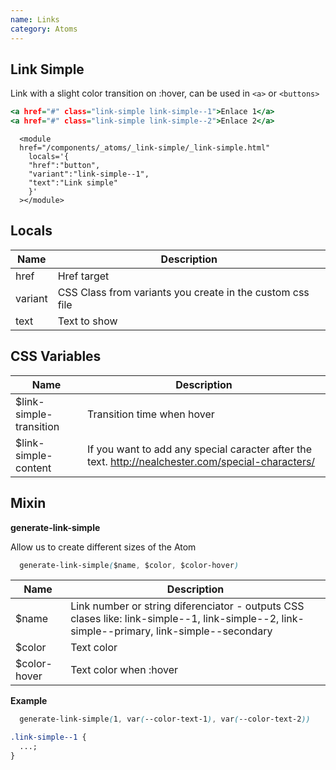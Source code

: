 ```yaml
---
name: Links
category: Atoms
---
```


## Link Simple

Link with a slight color transition on :hover, can be used in `<a>` or `<buttons>`

```link-simple.html
<a href="#" class="link-simple link-simple--1">Enlace 1</a>
<a href="#" class="link-simple link-simple--2">Enlace 2</a>
```

```
  <module
  href="/components/_atoms/_link-simple/_link-simple.html"
    locals='{
    "href":"button",
    "variant":"link-simple--1",
    "text":"Link simple"
    }'
  ></module>
```

## Locals

| Name    | Description                                               |
| ------- | --------------------------------------------------------- |
| href    | Href target                                               |
| variant | CSS Class from variants you create in the custom css file |
| text    | Text to show                                              |

## CSS Variables

| Name                     | Description                                                                                        |
| ------------------------ | -------------------------------------------------------------------------------------------------- |
| \$link-simple-transition | Transition time when hover                                                                         |
| \$link-simple-content    | If you want to add any special caracter after the text. http://nealchester.com/special-characters/ |

## Mixin

**generate-link-simple**

Allow us to create different sizes of the Atom

```css
  generate-link-simple($name, $color, $color-hover)
```

| Name          | Description                                                                                                                                 |
| ------------- | ------------------------------------------------------------------------------------------------------------------------------------------- |
| \$name        | Link number or string diferenciator - outputs CSS clases like: link-simple--1, link-simple--2, link-simple--primary, link-simple--secondary |
| \$color       | Text color                                                                                                                                  |
| \$color-hover | Text color when :hover                                                                                                                      |

**Example**

```scss
  generate-link-simple(1, var(--color-text-1), var(--color-text-2))
```

```css
.link-simple--1 {
  ...;
}
```
